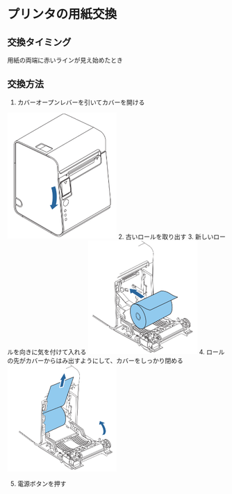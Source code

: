 # プリンタの用紙交換
## 交換タイミング
用紙の両端に赤いラインが見え始めたとき
## 交換方法
1. カバーオープンレバーを引いてカバーを開ける
<img src="images/printer2.png" width="50%">
2. 古いロールを取り出す
3. 新しいロールを向きに気を付けて入れる
<img src="images/printer1.png" width="50%">
4. ロールの先がカバーからはみ出すようにして、カバーをしっかり閉める
<img src="images/printer3.png" width="50%">


5. 電源ボタンを押す